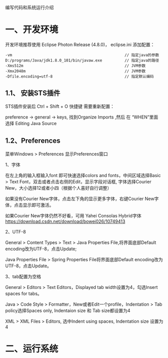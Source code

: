 编写代码和系统运行介绍

# 一、开发环境
开发环境推荐使用 Eclipse Photon Release (4.8.0)， eclipse.ini 添加配置：

```
-vm                                                  // 指定java的参数
D:/programs/Java/jdk1.8.0_101/bin/javaw.exe          // 指定java的路径
-Xms512m                                             // JVM参数
-Xmx2048m                                            // JVM参数
-Dfile.encoding=utf-8                                // 指定默认编码
```

## 1.1、 安装STS插件
STS插件安装后 Ctrl + Shift + O 快捷键 需要重新配置：

preference -> general -> keys, 找到Organize Imports ,然后 在 “WHEN”里面 选择 Editing Java Source

## 1.2、Preferences
菜单Windows > Preferences 显示Preferences窗口

1、字体

在左上角的输入框输入font 即可快速选择colors and fonts，中间区域选择Basic > Text Font，双击或者点击右侧的Edit，显示字段对话框, 字体选择Courier New，大小选择12或者小四（根据个人喜好自行调整）

如果没有Courier New字体，点击左下角的显示更多字体，右键Courier New字体，点击显示即可激活。

如果Courier New字体仍然不好看，可用 Yahei Consolas Hybrid字体 https://download.csdn.net/download/bowei026/10749413

2、UTF-8

General > Content Types > Text > Java Properties File,将界面底部Default encoding改为UTF-8，点击Update;

Java Properties File > Spring Properties File将界面底部Default encoding改为UTF-8，点击Update。

3、tab配置为空格

General > Editors > Text Editors，Displayed tab width设置为4，勾选Insert spaces for tabs。

Java > Code Style > Formatter，New或者Edit一个profile，Indentation > Tab policy选择Spaces only, Indentaion size 和 Tab size都设置为4

XML > XML Files > Editors, 选中Indent using spaces, Indentation size 设置为4

# 二、运行系统

